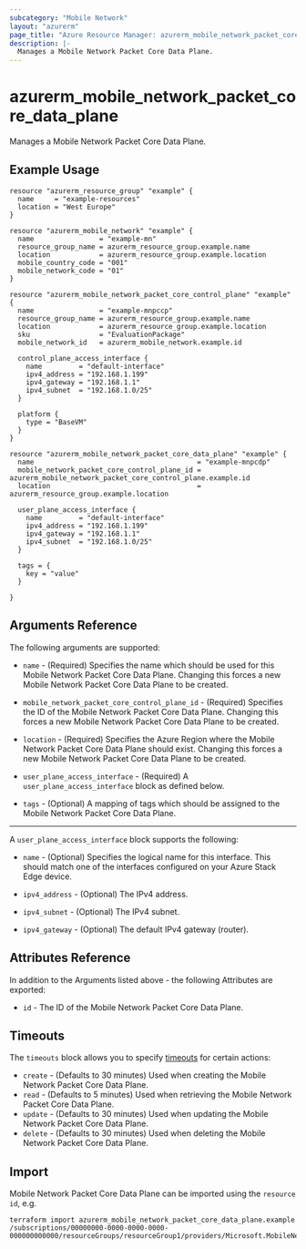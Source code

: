 ```yaml
---
subcategory: "Mobile Network"
layout: "azurerm"
page_title: "Azure Resource Manager: azurerm_mobile_network_packet_core_data_plane"
description: |-
  Manages a Mobile Network Packet Core Data Plane.
---
```


# azurerm_mobile_network_packet_core_data_plane

Manages a Mobile Network Packet Core Data Plane.

## Example Usage

```hcl
resource "azurerm_resource_group" "example" {
  name     = "example-resources"
  location = "West Europe"
}

resource "azurerm_mobile_network" "example" {
  name                = "example-mn"
  resource_group_name = azurerm_resource_group.example.name
  location            = azurerm_resource_group.example.location
  mobile_country_code = "001"
  mobile_network_code = "01"
}

resource "azurerm_mobile_network_packet_core_control_plane" "example" {
  name                = "example-mnpccp"
  resource_group_name = azurerm_resource_group.example.name
  location            = azurerm_resource_group.example.location
  sku                 = "EvaluationPackage"
  mobile_network_id   = azurerm_mobile_network.example.id

  control_plane_access_interface {
    name         = "default-interface"
    ipv4_address = "192.168.1.199"
    ipv4_gateway = "192.168.1.1"
    ipv4_subnet  = "192.168.1.0/25"
  }

  platform {
    type = "BaseVM"
  }
}

resource "azurerm_mobile_network_packet_core_data_plane" "example" {
  name                                        = "example-mnpcdp"
  mobile_network_packet_core_control_plane_id = azurerm_mobile_network_packet_core_control_plane.example.id
  location                                    = azurerm_resource_group.example.location

  user_plane_access_interface {
    name         = "default-interface"
    ipv4_address = "192.168.1.199"
    ipv4_gateway = "192.168.1.1"
    ipv4_subnet  = "192.168.1.0/25"
  }

  tags = {
    key = "value"
  }

}
```

## Arguments Reference

The following arguments are supported:

* `name` - (Required) Specifies the name which should be used for this Mobile Network Packet Core Data Plane. Changing this forces a new Mobile Network Packet Core Data Plane to be created.

* `mobile_network_packet_core_control_plane_id` - (Required) Specifies the ID of the Mobile Network Packet Core Data Plane. Changing this forces a new Mobile Network Packet Core Data Plane to be created.

* `location` - (Required) Specifies the Azure Region where the Mobile Network Packet Core Data Plane should exist. Changing this forces a new Mobile Network Packet Core Data Plane to be created.

* `user_plane_access_interface` - (Required) A `user_plane_access_interface` block as defined below.

* `tags` - (Optional) A mapping of tags which should be assigned to the Mobile Network Packet Core Data Plane.

---

A `user_plane_access_interface` block supports the following:

* `name` - (Optional) Specifies the logical name for this interface. This should match one of the interfaces configured on your Azure Stack Edge device.

* `ipv4_address` - (Optional) The IPv4 address.

* `ipv4_subnet` - (Optional) The IPv4 subnet.

* `ipv4_gateway` - (Optional) The default IPv4 gateway (router).

## Attributes Reference

In addition to the Arguments listed above - the following Attributes are exported:

* `id` - The ID of the Mobile Network Packet Core Data Plane.



## Timeouts

The `timeouts` block allows you to specify [timeouts](https://www.terraform.io/docs/configuration/resources.html#timeouts) for certain actions:

* `create` - (Defaults to 30 minutes) Used when creating the Mobile Network Packet Core Data Plane.
* `read` - (Defaults to 5 minutes) Used when retrieving the Mobile Network Packet Core Data Plane.
* `update` - (Defaults to 30 minutes) Used when updating the Mobile Network Packet Core Data Plane.
* `delete` - (Defaults to 30 minutes) Used when deleting the Mobile Network Packet Core Data Plane.

## Import

Mobile Network Packet Core Data Plane can be imported using the `resource id`, e.g.

```shell
terraform import azurerm_mobile_network_packet_core_data_plane.example /subscriptions/00000000-0000-0000-0000-000000000000/resourceGroups/resourceGroup1/providers/Microsoft.MobileNetwork/packetCoreControlPlanes/packetCoreControlPlane1/packetCoreDataPlanes/packetCoreDataPlane1
```
